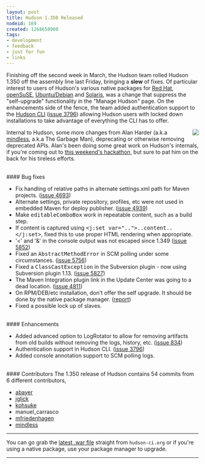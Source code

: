 ```yaml
---
layout: post
title: Hudson 1.350 Released
nodeid: 169
created: 1268658900
tags:
- development
- feedback
- just for fun
- links
---
```

Finishing off the second week in March, the Hudson team rolled Hudson 1.350 off the assembly line last Friday, bringing a **slew** of fixes. Of particular interest to users of Hudson's various native packages for <a id="aptureLink_TA4o7Z9zPa" href="http://www.crunchbase.com/company/red-hat">Red Hat</a>, <a id="aptureLink_Oxp1Nm6ywp" href="http://www.opensuse.org/">openSuSE</a>, <a id="aptureLink_60jXN9zINs" href="http://www.ubuntu.com/">Ubuntu/Debian</a> and <a id="aptureLink_H9FnLHBvke" href="http://en.wikipedia.org/wiki/Solaris%20%28operating%20system%29">Solaris</a>, was a change that suppress the "self-upgrade" functionality in the "Manage Hudson" page. On the enhancements side of the fence, the team added authentication support to the [Hudson CLI](http://wiki.hudson-ci.org/display/HUDSON/Hudson+CLI) (<a href="http://issues.hudson-ci.org/browse/HUDSON-3796">issue 3796</a>) allowing Hudson users with locked down installations to take advantage of everything the CLI has to offer. 

<img src="http://agentdero.cachefly.net/continuousblog/garbageman.jpg" align="right"/>Internal to Hudson, some more changes from Alan Harder (a.k.a <a id="aptureLink_XwoYyUAc5v" href="http://blogs.sun.com/mindless">mindless</a>, a.k.a The Garbage Man), deprecating or otherwise removing deprecated APIs. Alan's been doing some great work on Hudson's internals, if you're coming out to [this weekend's hackathon](http://blog.hudson-ci.org/content/meet-and-hack-alongside-kohsuke-and-co), but sure to pat him on the back for his tireless efforts.
<!--break-->
<br clear="all"/>
#### Bug fixes
<ul class=image>
  <li class=bug>
    Fix handling of relative paths in alternate settings.xml path for Maven projects.
    (<a href="http://issues.hudson-ci.org/browse/HUDSON-4693">issue 4693</a>)
  <li class=bug>
    Alternate settings, private repository, profiles, etc were not used in embedded Maven for
    deploy publisher.
    (<a href="http://issues.hudson-ci.org/browse/HUDSON-4939">issue 4939</a>)
  <li class=bug>
    Make <tt>editableComboBox</tt> work in repeatable content, such as a build step.
  <li class=bug>
    If content is captured using <tt>&lt;j:set var=".."&gt;..content..&lt;/j:set&gt;</tt>,
    fixed this to use proper HTML rendering when appropriate.
  <li class=bug>
    '&lt;' and '&amp;' in the console output was not escaped since 1.349
    (<a href="http://issues.hudson-ci.org/browse/HUDSON-5852">issue 5852</a>)
  <li class='major bug'>
    Fixed an <tt>AbstractMethodError</tt> in SCM polling under some circumstances.
    (<a href="http://issues.hudson-ci.org/browse/HUDSON-5756">issue 5756</a>)
  <li class='major bug'>
    Fixed a <tt>ClassCastException</tt> in the Subversion plugin - now using Subversion plugin 1.13.
    (<a href="http://issues.hudson-ci.org/browse/HUDSON-5827">issue 5827</a>)
  <li class=bug>
    The Maven Integration plugin link in the Update Center was going to a dead location.
    (<a href="http://issues.hudson-ci.org/browse/HUDSON-4811">issue 4811</a>)
  <li class=bug>
    On RPM/DEB/etc installation, don't offer the self upgrade. It should be done by the native package manager.
    (<a href="http://n4.nabble.com/RPM-for-Hudson-1-345-does-not-Upgrade-Automatically-tp1579580p1579580.html">report</a>)
  <li class=bug>
    Fixed a possible lock up of slaves.
</ul>

<br clear="all"/>
#### Enhancements
<ul>
  <li class=rfe>
    Added advanced option to LogRotator to allow for removing artifacts from old builds
    without removing the logs, history, etc.
    (<a href="http://issues.hudson-ci.org/browse/HUDSON-834">issue 834</a>)
  <li class=rfe>
    Authentication support in Hudson CLI.
    (<a href="http://issues.hudson-ci.org/browse/HUDSON-3796">issue 3796</a>)
  <li class=rfe>
    Added console annotation support to SCM polling logs.
</ul>


<br clear="all"/>
#### Contributors
The 1.350 release of Hudson contains 54 commits from 6 different contributors,

* <a id="aptureLink_AkeTULcLLb" href="http://twitter.com/abayer">abayer</a>
* <a id="aptureLink_k1FSSV57Pl" href="http://blogs.sun.com/jglick/">jglick</a>
* <a id="aptureLink_YaPunVjeFQ" href="http://twitter.com/kohsukekawa">kohsuke</a>
* manuel_carrasco
* [mfriedenhagen](http://bitbucket.org/mfriedenhagen)
* <a id="aptureLink_XwoYyUAc5v" href="http://blogs.sun.com/mindless">mindless</a>

----

You can go grab the [latest .war file](http://hudson-ci.org/latest/hudson.war) straight from `hudson-ci.org` or if you're using a native package, use your package manager to upgrade.

----
